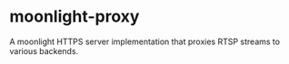 # moonlight-proxy

A moonlight HTTPS server implementation that proxies RTSP streams to various
backends.

